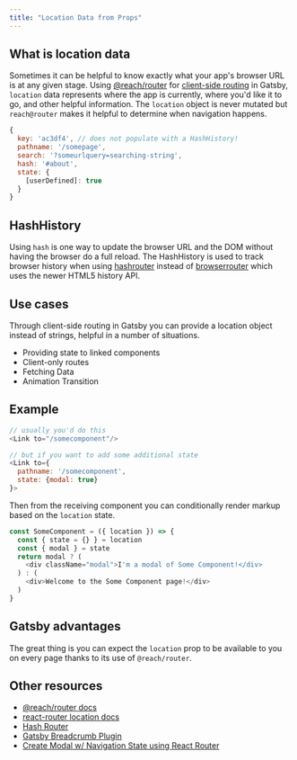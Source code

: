 ```yaml
---
title: "Location Data from Props"
---
```


## What is location data

Sometimes it can be helpful to know exactly what your app's browser URL is at any given stage. Using [@reach/router](https://github.com/reach/router) for [client-side routing](/docs/glossary#client-side) in Gatsby, `location` data represents where the app is currently, where you'd like it to go, and other helpful information. The `location` object is never mutated but `reach@router` makes it helpful to determine when navigation happens.

```js
{
  key: 'ac3df4', // does not populate with a HashHistory!
  pathname: '/somepage',
  search: '?someurlquery=searching-string',
  hash: '#about',
  state: {
    [userDefined]: true
  }
}
```

## HashHistory

Using `hash` is one way to update the browser URL and the DOM without having the browser do a full reload. The HashHistory is used to track browser history when using [hashrouter](https://github.com/ReactTraining/react-router/blob/master/packages/react-router-dom/docs/api/HashRouter.md#hashrouter) instead of [browserrouter](https://github.com/ReactTraining/react-router/blob/master/packages/react-router-dom/docs/api/BrowserRouter.md#browserrouter) which uses the newer HTML5 history API.

## Use cases

Through client-side routing in Gatsby you can provide a location object instead of strings, helpful in a number of situations.

- Providing state to linked components
- Client-only routes
- Fetching Data
- Animation Transition

## Example

```js:title=index.js
// usually you'd do this
<Link to="/somecomponent"/>

// but if you want to add some additional state
<Link to={
  pathname: '/somecomponent',
  state: {modal: true}
}>
```

Then from the receiving component you can conditionally render markup based on the `location` state.

```js:title=some-component.js
const SomeComponent = ({ location }) => {
  const { state = {} } = location
  const { modal } = state
  return modal ? (
    <div className="modal">I'm a modal of Some Component!</div>
  ) : (
    <div>Welcome to the Some Component page!</div>
  )
}
```

## Gatsby advantages

The great thing is you can expect the `location` prop to be available to you on every page thanks to its use of `@reach/router`.

## Other resources

- [@reach/router docs](https://reach.tech/router/api/Location)
- [react-router location docs](https://github.com/ReactTraining/react-router/blob/master/packages/react-router/docs/api/location.md)
- [Hash Router](https://reacttraining.com/react-router/web/api/HashRouter)
- [Gatsby Breadcrumb Plugin](https://www.gatsbyjs.org/packages/gatsby-plugin-breadcrumb/#breadcrumb-props)
- [Create Modal w/ Navigation State using React Router](https://codedaily.io/tutorials/47/Create-a-Modal-Route-with-Link-and-Nav-State-in-React-Router)
